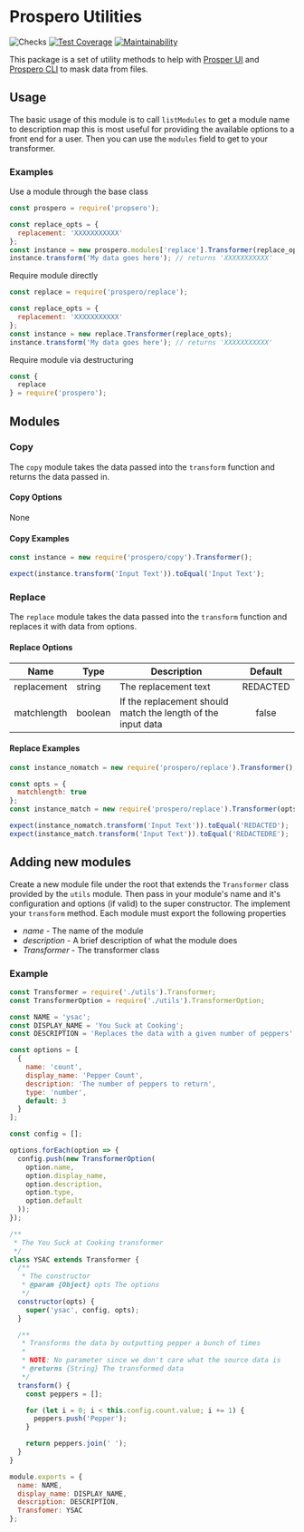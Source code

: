 # Prospero Utilities

![Checks](https://github.com/prosperodatamask/prosperoutils/workflows/Checks/badge.svg)
[![Test Coverage](https://api.codeclimate.com/v1/badges/ec2a64e88fdb9044ef2a/test_coverage)](https://codeclimate.com/github/prosperodatamask/prosperoutils/test_coverage)
[![Maintainability](https://api.codeclimate.com/v1/badges/ec2a64e88fdb9044ef2a/maintainability)](https://codeclimate.com/github/prosperodatamask/prosperoutils/maintainability)

This package is a set of utility methods to help with [Prosper UI](https://github.com/prosperodatamask/prosperoui) and [Prospero CLI](https://github.com/prosperodatamask/prosperocli) to mask data from files.

## Usage

The basic usage of this module is to call `listModules` to get a module name to description map this is most useful for providing the available options to a front end for a user.  Then you can use the `modules` field to get to your transformer.

### Examples

Use a module through the base class

```javascript
const prospero = require('propsero');

const replace_opts = {
  replacement: 'XXXXXXXXXXX'
};
const instance = new prospero.modules['replace'].Transformer(replace_opts);
instance.transform('My data goes here'); // returns 'XXXXXXXXXXX'
```

Require module directly

```javascript
const replace = require('prospero/replace');

const replace_opts = {
  replacement: 'XXXXXXXXXXX'
};
const instance = new replace.Transformer(replace_opts);
instance.transform('My data goes here'); // returns 'XXXXXXXXXXX'
```

Require module via destructuring

```javascript
const {
  replace
} = require('prospero');
```

## Modules

### Copy

The `copy` module takes the data passed into the `transform` function and returns the data passed in.

#### Copy Options

None

#### Copy Examples

```javascript
const instance = new require('prospero/copy').Transformer();

expect(instance.transform('Input Text')).toEqual('Input Text');
```

### Replace

The `replace` module takes the data passed into the `transform` function and replaces it with data from options.

#### Replace Options

| Name | Type | Description | Default |
|:----:|------|-------------|:-------:|
| replacement | string | The replacement text | REDACTED |
| matchlength | boolean | If the replacement should match the length of the input data | false |

#### Replace Examples

```javascript
const instance_nomatch = new require('prospero/replace').Transformer();

const opts = {
  matchlength: true
};
const instance_match = new require('prospero/replace').Transformer(opts);

expect(instance_nomatch.transform('Input Text')).toEqual('REDACTED');
expect(instance_match.transform('Input Text')).toEqual('REDACTEDRE');
```

## Adding new modules

Create a new module file under the root that extends the `Transformer` class provided by the `utils` module.  Then pass in your module's name and it's configuration and options (if valid) to the super constructor.  The implement your `transform` method.  Each module must export the following properties

* _name_ - The name of the module
* _description_ - A brief description of what the module does
* _Transformer_ - The transformer class

### Example

```javascript
const Transformer = require('./utils').Transformer;
const TransformerOption = require('./utils').TransformerOption;

const NAME = 'ysac';
const DISPLAY_NAME = 'You Suck at Cooking';
const DESCRIPTION = 'Replaces the data with a given number of peppers';

const options = [
  {
    name: 'count',
    display_name: 'Pepper Count',
    description: 'The number of peppers to return',
    type: 'number',
    default: 3
  }
];

const config = [];

options.forEach(option => {
  config.push(new TransformerOption(
    option.name,
    option.display_name,
    option.description,
    option.type,
    option.default
  ));
});

/**
 * The You Suck at Cooking transformer
 */
class YSAC extends Transformer {
  /**
   * The constructor
   * @param {Object} opts The options
   */
  constructor(opts) {
    super('ysac', config, opts);
  }

  /**
   * Transforms the data by outputting pepper a bunch of times
   *
   * NOTE: No parameter since we don't care what the source data is
   * @returns {String} The transformed data
   */
  transform() {
    const peppers = [];

    for (let i = 0; i < this.config.count.value; i += 1) {
      peppers.push('Pepper');
    }

    return peppers.join(' ');
  }
}

module.exports = {
  name: NAME,
  display_name: DISPLAY_NAME,
  description: DESCRIPTION,
  Transfomer: YSAC
};
```
